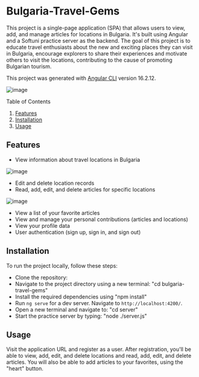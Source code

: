 # Bulgaria-Travel-Gems
This project is a single-page application (SPA) that allows users to view, add, and manage articles for locations in Bulgaria. It's built using Angular and a Softuni practice server as the backend. The goal of this project is to educate travel enthusiasts about the new and exciting places they can visit in Bulgaria, encourage explorers to share their experiences and motivate others to visit the locations, contributing to the cause of promoting Bulgarian tourism. 

This project was generated with [Angular CLI](https://github.com/angular/angular-cli) version 16.2.12.

![image](https://github.com/VeselinaSidova/Bulgaria-Travel-Gems/assets/83277433/5edf5d11-a7da-46c7-8064-5fbf068e3eb6)

Table of Contents

   1. [Features](#features)
   2. [Installation](#installation)
   3. [Usage](#usage)

## Features
* View information about travel locations in Bulgaria
  
 ![image](https://github.com/VeselinaSidova/Bulgaria-Travel-Gems/assets/83277433/78424937-061b-4650-b27e-7fb72d0aacb2)

* Edit and delete location records
* Read, add, edit, and delete articles for specific locations
  
 ![image](https://github.com/VeselinaSidova/Bulgaria-Travel-Gems/assets/83277433/b7a43590-8cdd-49d8-981e-1dcfd83e3589)

* View a list of your favorite articles
* View and manage your personal contributions (articles and locations)
* View your profile data
* User authentication (sign up, sign in, and sign out)

## Installation
To run the project locally, follow these steps:

- Clone the repository:
- Navigate to the project directory using a new terminal: "cd bulgaria-travel-gems"
- Install the required dependencies using "npm install"
- Run `ng serve` for a dev server. Navigate to `http://localhost:4200/`. 
- Open a new terminal and navigate to: "cd server"
- Start the practice server by typing: "node ./server.js"


## Usage
Visit the application URL and register as a user. After registration, you'll be able to view, add, edit, and delete locations and read, add, edit, and delete articles. You will also be able to add articles to your favorites, using the "heart" button.
